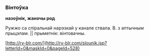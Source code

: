 ### Вінтоўка
**назоўнік, жаночы род**

Ружжо са спіральнай нарэзкай у канале ствала. В. з аптычным прыцэлам. || прыметнік: вінтовачны.

<a rel="author">[http://rv-blr.com/](http://rv-blr.com/slounik.jsp?letterId=0&maskId=0&pageId=528)</a>

